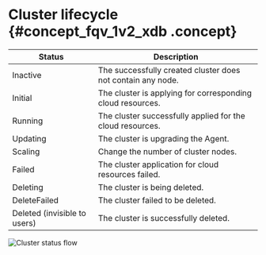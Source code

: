 # Cluster lifecycle {#concept_fqv_1v2_xdb .concept}

|Status|Description|
|------|-----------|
|Inactive|The successfully created cluster does not contain any node.|
|Initial|The cluster is applying for corresponding cloud resources.|
|Running|The cluster successfully applied for the cloud resources.|
|Updating|The cluster is upgrading the Agent.|
|Scaling|Change the number of cluster nodes.|
|Failed|The cluster application for cloud resources failed.|
|Deleting|The cluster is being deleted.|
|DeleteFailed|The cluster failed to be deleted.|
|Deleted \(invisible to users\)|The cluster is successfully deleted.|

![](http://static-aliyun-doc.oss-cn-hangzhou.aliyuncs.com/assets/img/6989/4752_en-US.png "Cluster status flow")

